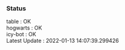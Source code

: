 ### Status


table : OK  
hogwarts : OK  
icy-bot : OK  
Latest Update : 2022-01-13 14:07:39.299426

